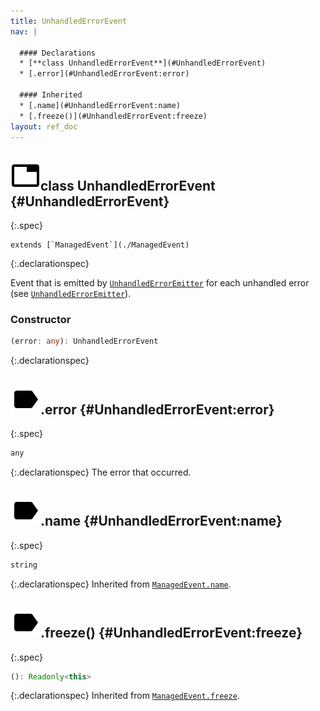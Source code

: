 ```yaml
---
title: UnhandledErrorEvent
nav: |

  #### Declarations
  * [**class UnhandledErrorEvent**](#UnhandledErrorEvent)
  * [.error](#UnhandledErrorEvent:error)

  #### Inherited
  * [.name](#UnhandledErrorEvent:name)
  * [.freeze()](#UnhandledErrorEvent:freeze)
layout: ref_doc
---
```


## ![](/assets/icons/spec-class.svg)class UnhandledErrorEvent {#UnhandledErrorEvent}
{:.spec}


<pre markdown="span"><code markdown="span">extends [`ManagedEvent`](./ManagedEvent)</code></pre>
{:.declarationspec}

Event that is emitted by [`UnhandledErrorEmitter`](./UnhandledErrorEmitter) for each unhandled error (see [`UnhandledErrorEmitter`](./UnhandledErrorEmitter)).

### Constructor
```typescript
(error: any): UnhandledErrorEvent
```
{:.declarationspec}



## ![](/assets/icons/spec-property.svg).error {#UnhandledErrorEvent:error}
{:.spec}

```typescript
any
```
{:.declarationspec}
The error that occurred.



## ![](/assets/icons/spec-property.svg).name {#UnhandledErrorEvent:name}
{:.spec}

```typescript
string
```
{:.declarationspec}
Inherited from [`ManagedEvent.name`](./ManagedEvent#ManagedEvent:name).



## ![](/assets/icons/spec-method.svg).freeze() {#UnhandledErrorEvent:freeze}
{:.spec}

```typescript
(): Readonly<this>
```
{:.declarationspec}
Inherited from [`ManagedEvent.freeze`](./ManagedEvent#ManagedEvent:freeze).

